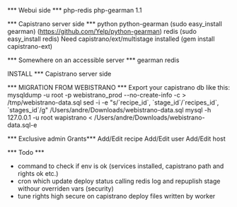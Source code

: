 *** Webui side ***
php-redis
php-gearman 1.1


*** Capistrano server side ***
python
python-gearman (sudo easy_install gearman) (https://github.com/Yelp/python-gearman)
redis (sudo easy_install redis)
Need capistrano/ext/multistage installed (gem install capistrano-ext)

***  Somewhere on an accessible server ***
gearman
redis


INSTALL
*** Capistrano server side

*** MIGRATION FROM WEBISTRANO ***
Export your capistrano db like this:
mysqldump -u root -p webistrano_prod --no-create-info -c > /tmp/webistrano-data.sql
sed -i -e "s/\`recipe_id\`, \`stage_id\`/\`recipes_id\`, \`stages_id\`/g" /Users/andre/Downloads/webistrano-data.sql
mysql -h 127.0.0.1 -u root wapistrano < /Users/andre/Downloads/webistrano-data.sql-e


*** Exclusive admin Grants***
Add/Edit recipe
Add/Edit user
Add/Edit host

*** Todo ***
- command to check if env is ok (services installed, capistrano path and rights ok etc.)
- cron which update deploy status calling redis log and repuplish stage withour overriden vars (security)
- tune rights high secure on capistrano deploy files written by worker


